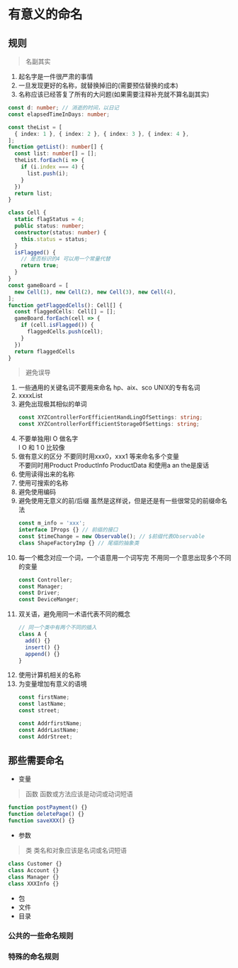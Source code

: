 # 有意义的命名

## 规则
> 名副其实
1. 起名字是一件很严肃的事情
2. 一旦发现更好的名称，就替换掉旧的(需要预估替换的成本)
3. 名称应该已经答复了所有的大问题(如果需要注释补充就不算名副其实)
```ts
const d: number; // 消逝的时间，以日记
const elapsedTimeInDays: number;
```
```ts
const theList = [
  { index: 1 }, { index: 2 }, { index: 3 }, { index: 4 }, 
];
function getList(): number[] {
  const list: number[] = [];
  theList.forEach(i => {
    if (i.index === 4) {
      list.push(i);
    }
  })
  return list;
}
```
```ts
class Cell {
  static flagStatus = 4;
  public status: number;
  constructor(status: number) {
    this.status = status;
  }
  isFlagged() {
    // 是否标识的4 可以用一个常量代替
    return true;
  }
}
const gameBoard = [
  new Cell(1), new Cell(2), new Cell(3), new Cell(4), 
];
function getFlaggedCells(): Cell[] {
  const flaggedCells: Cell[] = [];
  gameBoard.forEach(cell => {
    if (cell.isFlagged()) {
      flaggedCells.push(cell);
    }
  })
  return flaggedCells
}
```
> 避免误导
1. 一些通用的关键名词不要用来命名
    hp、aix、sco UNIX的专有名词  
2. xxxxList
3. 避免出现极其相似的单词
    ```ts
    const XYZControllerForEfficientHandLingOfSettings: string;
    const XYZControllerForEfficientStorageOfSettings: string;
    ```
4. 不要单独用l O 做名字  
    l O 和 1 0 比较像  
5. 做有意义的区分
    不要同时用xxx0，xxx1 等来命名多个变量  
    不要同时用Product ProductInfo ProductData 和使用a an the是废话
6. 使用读得出来的名称
7. 使用可搜索的名称
8. 避免使用编码
9. 避免使用无意义的前/后缀
    虽然是这样说，但是还是有一些很常见的前缀命名法
    ```ts
    const m_info = 'xxx';
    interface IProps {} // 前缀的接口
    const $timeChange = new Observable(); // $前缀代表Observable
    class ShapeFactoryImp {} // 尾缀的抽象类
    ```
10. 每一个概念对应一个词，一个语意用一个词写完
    不用同一个意思出现多个不同的变量
    ```ts
    const Controller;
    const Manager;
    const Driver;
    const DeviceManger;
    ```
11. 双关语，避免用同一术语代表不同的概念
    ```ts
    // 同一个类中有两个不同的插入
    class A {
      add() {}
      insert() {}
      append() {}
    }
    ```
12. 使用计算机相关的名称
13. 为变量增加有意义的语境
    ```ts
    const firstName;
    const lastName;
    const street;
    ```
    ```ts
    const AddrfirstName;
    const AddrLastName;
    const AddrStreet;
    ```

## 那些需要命名
- 变量
> 函数
函数或方法应该是动词或动词短语
```ts
function postPayment() {}
function deletePage() {}
function saveXXX() {}
```
  - 参数
> 类
类名和对象应该是名词或名词短语
```ts
class Customer {}
class Account {}
class Manager {}
class XXXInfo {}
```
- 包
- 文件
- 目录

### 公共的一些命名规则
### 特殊的命名规则
